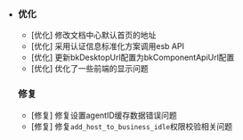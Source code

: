 - ### 优化

  - [优化] 修改文档中心默认首页的地址
  - [优化] 采用认证信息标准化方案调用esb API
  - [优化] 更新bkDesktopUrl配置为bkComponentApiUrl配置
  - [优化] 优化了一些前端的显示问题

  

  ### 修复

  - [修复] 修复设置agentID缓存数据错误问题
  - [修复] 修复`add_host_to_business_idle`权限校验相关问题
